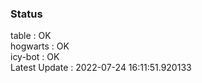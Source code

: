 ### Status


table : OK  
hogwarts : OK  
icy-bot : OK  
Latest Update : 2022-07-24 16:11:51.920133
